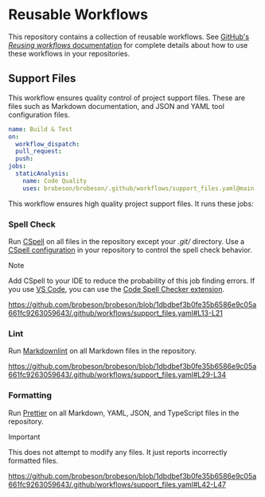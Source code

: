 # Reusable Workflows

This repository contains a collection of reusable workflows.
See [GitHub's _Reusing workflows_ documentation](https://docs.github.com/en/actions/using-workflows/reusing-workflows) for complete details about how to use these workflows in your repositories.

## Support Files

This workflow ensures quality control of project support files.
These are files such as Markdown documentation, and JSON and YAML tool configuration files.

```yaml
name: Build & Test
on:
  workflow_dispatch:
  pull_request:
  push:
jobs:
  staticAnalysis:
    name: Code Quality
    uses: brobeson/brobeson/.github/workflows/support_files.yaml@main
```

This workflow ensures high quality project support files.
It runs these jobs:

### Spell Check

Run [CSpell](https://cspell.org/) on all files in the repository except your _.git/_ directory.
Use a [CSpell configuration](https://cspell.org/configuration/) in your repository to control the spell check behavior.

> [!NOTE]
> Add CSpell to your IDE to reduce the probability of this job finding errors.
> If you use [VS Code](https://code.visualstudio.com/), you can use the [Code Spell Checker extension](https://marketplace.visualstudio.com/items?itemName=streetsidesoftware.code-spell-checker).

<https://github.com/brobeson/brobeson/blob/1dbdbef3b0fe35b6586e9c05a661fc9263059643/.github/workflows/support_files.yaml#L13-L21>

### Lint

Run [Markdownlint](https://github.com/DavidAnson/markdownlint) on all Markdown files in the repository.

<https://github.com/brobeson/brobeson/blob/1dbdbef3b0fe35b6586e9c05a661fc9263059643/.github/workflows/support_files.yaml#L29-L34>

### Formatting

Run [Prettier](https://prettier.io) on all Markdown, YAML, JSON, and TypeScript files in the repository.

> [!IMPORTANT]
> This does not attempt to modify any files.
> It just reports incorrectly formatted files.

<https://github.com/brobeson/brobeson/blob/1dbdbef3b0fe35b6586e9c05a661fc9263059643/.github/workflows/support_files.yaml#L42-L47>
